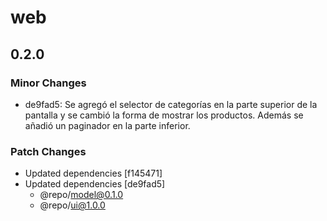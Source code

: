 # web

## 0.2.0

### Minor Changes

- de9fad5: Se agregó el selector de categorías en la parte superior de la pantalla y se cambió la forma de mostrar los productos. Además se añadió un paginador en la parte inferior.

### Patch Changes

- Updated dependencies [f145471]
- Updated dependencies [de9fad5]
  - @repo/model@0.1.0
  - @repo/ui@1.0.0
